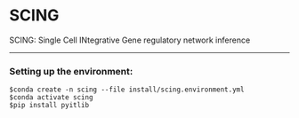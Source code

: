 # SCING
SCING: Single Cell INtegrative Gene regulatory network inference
  
  ---
  ### Setting up the environment:
  ``` 
  $conda create -n scing --file install/scing.environment.yml  
  $conda activate scing
  $pip install pyitlib  
  ```
